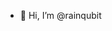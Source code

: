 - 👋 Hi, I’m @rainqubit

<!---
rainqubit/rainqubit is a ✨ special ✨ repository because its `README.md` (this file) appears on your GitHub profile.
You can click the Preview link to take a look at your changes.
--->
